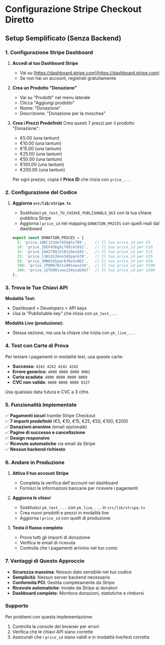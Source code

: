 # Configurazione Stripe Checkout Diretto

## Setup Semplificato (Senza Backend)

### 1. Configurazione Stripe Dashboard

1. **Accedi al tuo Dashboard Stripe**
   - Vai su [https://dashboard.stripe.com](https://dashboard.stripe.com)
   - Se non hai un account, registrati gratuitamente

2. **Crea un Prodotto "Donazione"**
   - Vai su "Prodotti" nel menu laterale
   - Clicca "Aggiungi prodotto"
   - Nome: "Donazione"
   - Descrizione: "Donazione per la moschea"

3. **Crea i Prezzi Predefiniti**
   Crea questi 7 prezzi per il prodotto "Donazione":
   - €5.00 (una tantum)
   - €10.00 (una tantum)
   - €15.00 (una tantum)
   - €25.00 (una tantum)
   - €50.00 (una tantum)
   - €100.00 (una tantum)
   - €200.00 (una tantum)

   Per ogni prezzo, copia il **Price ID** che inizia con `price_...`

### 2. Configurazione del Codice

1. **Aggiorna `src/lib/stripe.ts`**
   - Sostituisci `pk_test_TU_CHIAVE_PUBLISHABLE_QUI` con la tua chiave pubblica Stripe
   - Aggiorna i `price_id` nel mapping `DONATION_PRICES` con quelli reali dal dashboard

   ```typescript
   export const DONATION_PRICES = {
     5: 'price_1ABC123def456ghi789',    // Il tuo price_id per €5
     10: 'price_1DEF456ghi789jkl012',   // Il tuo price_id per €10
     15: 'price_1GHI789jkl012mno345',   // Il tuo price_id per €15
     25: 'price_1JKL012mno345pqr678',   // Il tuo price_id per €25
     50: 'price_1MNO345pqr678stu901',   // Il tuo price_id per €50
     100: 'price_1PQR678stu901vwx234',  // Il tuo price_id per €100
     200: 'price_1STU901vwx234yzab567'  // Il tuo price_id per €200
   };
   ```

### 3. Trova le Tue Chiavi API

**Modalità Test:**
- Dashboard > Developers > API keys
- Usa la "Publishable key" che inizia con `pk_test_...`

**Modalità Live (produzione):**
- Stessa sezione, ma usa la chiave che inizia con `pk_live_...`

### 4. Test con Carte di Prova

Per testare i pagamenti in modalità test, usa queste carte:

- **Successo**: `4242 4242 4242 4242`
- **Errore generico**: `4000 0000 0000 0002`
- **Carta scaduta**: `4000 0000 0000 0069`
- **CVC non valido**: `4000 0000 0000 0127`

Usa qualsiasi data futura e CVC a 3 cifre.

### 5. Funzionalità Implementate

✅ **Pagamenti sicuri** tramite Stripe Checkout  
✅ **7 importi predefiniti** (€5, €10, €15, €25, €50, €100, €200)  
✅ **Donazioni anonime** (email opzionale)  
✅ **Pagine di successo e cancellazione**  
✅ **Design responsive**  
✅ **Ricevute automatiche** via email da Stripe  
✅ **Nessun backend richiesto**  

### 6. Andare in Produzione

1. **Attiva il tuo account Stripe**
   - Completa la verifica dell'account nel dashboard
   - Fornisci le informazioni bancarie per ricevere i pagamenti

2. **Aggiorna le chiavi**
   - Sostituisci `pk_test_...` con `pk_live_...` in `src/lib/stripe.ts`
   - Crea nuovi prodotti e prezzi in modalità live
   - Aggiorna i `price_id` con quelli di produzione

3. **Testa il flusso completo**
   - Prova tutti gli importi di donazione
   - Verifica le email di ricevuta
   - Controlla che i pagamenti arrivino nel tuo conto

### 7. Vantaggi di Questo Approccio

- **Sicurezza massima**: Nessun dato sensibile nel tuo codice
- **Semplicità**: Nessun server backend necessario
- **Conformità PCI**: Gestita completamente da Stripe
- **Ricevute automatiche**: Inviate da Stripe ai donatori
- **Dashboard completo**: Monitora donazioni, statistiche e rimborsi

### Supporto

Per problemi con questa implementazione:
1. Controlla la console del browser per errori
2. Verifica che le chiavi API siano corrette
3. Assicurati che i `price_id` siano validi e in modalità live/test corretta